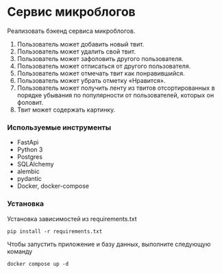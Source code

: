 # Сервис микроблогов

Реализовать бэкенд сервиса микроблогов.

1. Пользователь может добавить новый твит.
2. Пользователь может удалить свой твит.
3. Пользователь может зафоловить другого пользователя.
4. Пользователь может отписаться от другого пользователя.
5. Пользователь может отмечать твит как понравившийся.
6. Пользователь может убрать отметку «Нравится».
7. Пользователь может получить ленту из твитов отсортированных в
порядке убывания по популярности от пользователей, которых он
фоловит.
8. Твит может содержать картинку.

### Используемые инструменты

* FastApi
* Python 3
* Postgres
* SQLAlchemy
* alembic
* pydantic
* Docker, docker-compose

### Установка

Установка зависимостей из requirements.txt
```
pip install -r requirements.txt
```
Чтобы запустить приложение и базу данных, выполните следующую команду
```
docker compose up -d
```

